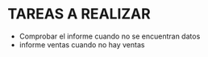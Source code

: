 # TAREAS A REALIZAR

- Comprobar el informe cuando no se encuentran datos
- informe ventas cuando no hay ventas